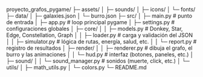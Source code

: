 proyecto_grafos_pygame/
├─ assets/
│  ├─ sounds/
│  ├─ icons/
│  └─ fonts/
├─ data/
│  ├─ galaxies.json
│  └─ burro.json
├─ src/
│  ├─ main.py                      # punto de entrada
│  ├─ app.py                       # loop principal pygame
│  ├─ settings.py                  # configuraciones globales
│  ├─ core/
│  │  ├─ models.py                 # Donkey, Star, Edge, Constellation, Graph
│  │  ├─ loader.py                 # carga y validación del JSON
│  │  ├─ simulator.py              # lógica de rutas, energía, salud, etc.
│  │  └─ report.py                 # registro de resultados
│  ├─ render/
│  │  ├─ renderer.py               # dibuja el grafo, el burro y las animaciones
│  │  └─ hud.py                    # interfaz (botones, paneles, etc.)
│  ├─ sound/
│  │  └─ sound_manager.py          # sonidos (muerte, click, etc.)
│  └─ utils/
│     ├─ math_utils.py
│     └─ colors.py
└─ README.md
           
